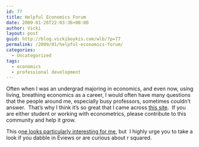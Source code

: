 ```yaml
---
id: 77
title: Helpful Economics Forum
date: 2009-01-26T22:03:36+00:00
author: Vicki
layout: post
guid: http://blog.vickiboykis.com/wlb/?p=77
permalink: /2009/01/helpful-economics-forum/
categories:
  - Uncategorized
tags:
  - economics
  - professional development
---
```

Often when I was an undergrad majoring in economics, and even now, using living, breathing economics as a career, I would often have many questions that the people around me, especially busy professors, sometimes couldn&#8217;t answer.  That&#8217;s why I think it&#8217;s so great that I came across [this site](http://econpoint.com/index.php).  If you are either student or working with econometrics, please contribute to this community and help it grow.

This o[ne looks particularly interesting for me](http://econpoint.com/showthread.php?t=18), but  I highly urge you to take a look if you dabble in Eviews or are curious about r squared.